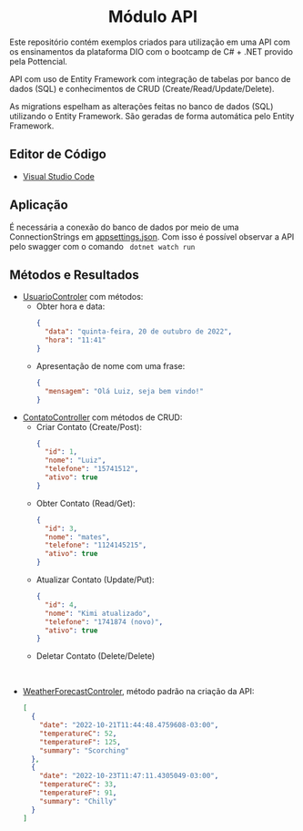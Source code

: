 <h1 align="center">
Módulo API
</h1>

Este repositório contém exemplos criados para utilização em uma API com os ensinamentos da plataforma DIO com o bootcamp de C# + .NET provido pela Pottencial.

API com uso de Entity Framework com integração de tabelas por banco de dados (SQL) e conhecimentos de CRUD (Create/Read/Update/Delete).

As migrations espelham as alterações feitas no banco de dados (SQL) utilizando o Entity Framework. São geradas de forma automática pelo Entity Framework. 

## Editor de Código 
* [Visual Studio Code](https://code.visualstudio.com/)

## Aplicação
É necessária a conexão do banco de dados por meio de uma ConnectionStrings em [appsettings.json](appsettings.json). Com isso é possível observar a API pelo swagger com o comando ``` dotnet watch run```

## Métodos e Resultados

- [UsuarioControler](/Controllers/UsuarioController.cs) com métodos:
  - Obter hora e data:
    ```json
    {
      "data": "quinta-feira, 20 de outubro de 2022",
      "hora": "11:41"
    }
    ```
  - Apresentação de nome com uma frase:
    ```json
    {
      "mensagem": "Olá Luiz, seja bem vindo!"
    }
    ```
- [ContatoController](/Controllers/ContatoController.cs) com métodos de CRUD:
  - Criar Contato (Create/Post):
    ```json
    {
      "id": 1,
      "nome": "Luiz",
      "telefone": "15741512",
      "ativo": true
    }
    ```
  - Obter Contato (Read/Get):
    ```json
    {
      "id": 3,
      "nome": "mates",
      "telefone": "1124145215",
      "ativo": true
    }
    ```
  - Atualizar Contato (Update/Put):
    ```json
    {
      "id": 4,
      "nome": "Kimi atualizado",
      "telefone": "1741874 (novo)",
      "ativo": true
    }
    ```
  - Deletar Contato (Delete/Delete)

<br>

- [WeatherForecastControler](/Controllers/WeatherForecastController.cs), método padrão na criação da API:
  ```json
  [
    {
      "date": "2022-10-21T11:44:48.4759608-03:00",
      "temperatureC": 52,
      "temperatureF": 125,
      "summary": "Scorching"
    },
    {
      "date": "2022-10-23T11:47:11.4305049-03:00",
      "temperatureC": 33,
      "temperatureF": 91,
      "summary": "Chilly"
    }
  ]
  ```
